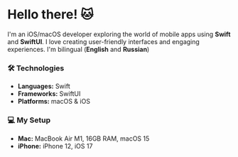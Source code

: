 # Hello there! 🐱

I'm an iOS/macOS developer exploring the world of mobile apps using **Swift** and **SwiftUI**. I love creating user-friendly interfaces and engaging experiences. I'm bilingual (**English** and **Russian**)

### 🛠️ Technologies
- **Languages:** Swift
- **Frameworks:** SwiftUI
- **Platforms:** macOS & iOS

### 💻 My Setup
- **Mac:** MacBook Air M1, 16GB RAM, macOS 15
- **iPhone:** iPhone 12, iOS 17
